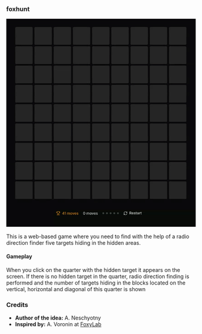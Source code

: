 ### foxhunt

![](https://github.com/ncor/foxhunt/raw/refs/heads/main/assets/demo.gif)

This is a web-based game where you need to find with the help of a radio direction finder five targets hiding in the hidden areas.

#### Gameplay
When you click on the quarter with the hidden target it appears on the screen.
If there is no hidden target in the quarter, radio direction finding is performed and the number of targets hiding in the blocks located on the vertical, horizontal and diagonal of this quarter is shown

### Credits
- **Author of the idea:** A. Neschyotny
- **Inspired by:** A. Voronin at [FoxyLab](https://foxylab.com)
